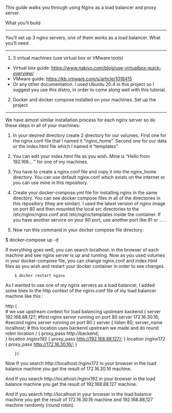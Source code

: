 ﻿This guide walks you through using Nginx as a load balancer and proxy server.


What you’ll build
________________


You’ll set up 3 nginx servers, one of them works as a load balancer.
What you’ll need
________________


1. 3 virtual machines (use virtual box or VMware tools)
* Virtual box guide: https://www.nakivo.com/blog/use-virtualbox-quick-overview/
* VMware guide: https://kb.vmware.com/s/article/1018415
* Or any other documentation. I used Ubuntu 20.4 in this project so I suggest you use this distro, in order to come along well with this tutorial.
2. Docker and docker compose installed on your machines.
Set up the project
________________


We have almost similar installation process for each nginx server so do these steps in all of your machines:


1. In your desired directory create 2 directory for our volumes. First one for the nginx.conf file that I named it “nginx_home”. Second one for our data or the index.html file which I named it “templates”. 


2. You can edit your index.html file as you wish. Mine is “Hello from 192.168… ” for one of my machines.


3. You have to create a nginx.conf file and copy it into the nginx_home directory. You can use default nginx.conf which exists on the internet or you can use mine in this repository.


4. Create your docker-compose.yml file for installing nginx in the same directory. You can see docker compose files in all of the directories in this repository (they are similar).
I used the latest version of nginx image on port 80 and then mounted the local src directories to the /etc/nginx/nginx.conf and /etc/nginx/templates inside the container.
If you have another service on your 80 port, use another port like 81 or … .

5. Now run this command in your docker compose file directory:

$ docker-compose up -d


If everything goes well, you can search localhost:<port> in the browser of each machine and see nginx server is up and running.
Now as you used volumes in your docker-compose file, you can change nginx.conf and index.html files as you wish and restart your docker container in order to see changes.
         
        $ docker restart nginx

As I wanted to use one of my nginx servers as a load balancer, I added some lines to the http context of the nginx.conf file of my load balancer machine like this : 


http {        
       # we use upstream context for load balancing
        upstream backend {
                server 192.168.88.127;        #first nginx server running on port 80
                server 172.16.30.16;            #second nginx server running on port 80
        }
        server {
                listen 80;
                server_name localhost;
     # this location uses backend upstream we made and do round robin 
                location / {
                        proxy_pass http://backend;  
                }
                location /nginx192 {
                        proxy_pass http://192.168.88.127/;
                }
                location /nginx172 {
                        proxy_pass http://172.16.30.16/;
                }


        }}
Now If you search http://localhost:/nginx172 in your browser in the load balance machine you get the result of 172.16.30.16 machine.




  





And If you search http://localhost:/nginx192 in your browser in the load balance machine you get the result of 192.168.88.127 machine.


  

And If you search http://localhost in your browser in the load balance machine you get the result of 172.16.30.16 machine and 192.168.88,127 machine randomly (round robin).